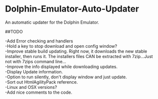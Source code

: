 # Dolphin-Emulator-Auto-Updater
An automatic updater for the Dolphin Emulator.

##TODO

-Add Error checking and handlers<br>
-Hold a key to stop download and open config window?<br>
-Improve stable build updating. Right now, it downloads the new stable installer, then runs it. The installers files CAN be extracted with 7zip...Just not with 7zips command line...<br>
-Improve the info displayed while downloading updates.<br>
-Display Update information.<br>
-Option to run silently, don't display window and just update.<br>
-Sort out HtmlAgilityPack reference.<br>
-Linux and OSX versions?<br>
-Add nice comments to the code.<br>